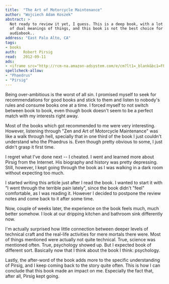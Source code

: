 ```yaml
---
title:	"The Art of Motorcycle Maintenance"
author: "Wojciech Adam Koszek"
abstract: >
  Not ready to review it yet, I guess. This is a deep book, with a lot
  of dual meanings of things, and this book is not the best choice for an
  audiobook..
address: "East Palo Alto, CA"
tags:
- books
auth:	Robert Pirsig
read:	2012-09-11
ads:
- <iframe src="http://rcm-na.amazon-adsystem.com/e/cm?lt1=_blank&bc1=FFFFFF&IS2=1&npa=1&bg1=FFFFFF&fc1=000000&lc1=FF0000&t=wkoszek08-20&o=1&p=8&l=as4&m=amazon&f=ifr&ref=ss_til&asins=B006T75DUU" style="width:120px;height:240px;" scrolling="no" marginwidth="0" marginheight="0" frameborder="0"></iframe>
spellcheck-allow:
- "Phaedrus"
- "Pirsig"
---
```

Being over-ambitious is the worst of all sin. I promised myself to seek for
recommendations for good books and stick to them and listen to nobody's
rules and consume books one at a time. I forced myself to not switch between
book to book, even though book doesn't seem to be a perfect match with my
interests right away.

Most of the books which got recommended to me were very interesting.
However, listening through "Zen and Art of Motorcycle Maintenance" was like
a walk through hell, specially that in one third of the book I just couldn't
understand who the Phaedrus is. Even though pretty obvious to some, I just
didn't grasp it first time.

I regret what I've done next -- I cheated.  I went and learned more about
Pirsig from the Internet.  His biography and history was pretty depressing.
Still, however, I kept going through the book as I was walking in a dark
room without expecting too much.

I started writing this article just after I read the book. I wanted to start
it with "I went through the terrible pain lately", since the book didn't
"feel" comfortable, as I was reading it. However I decided to postpone the
review notes and come back to it after some time.

Now, couple of weeks later, the experience on the book feels much, much
better somehow. I look at our dripping kitchen and bathroom sink differently
now.

I'm actually surprised how little connection between deeper levels of
technical craft and the real-life activities for mere mortals there were.
Most of things mentioned were actually not quite technical. True, science
was mentioned often. True, psychology showed up. But I expected book of
different sort. Basically now that I think about the book I think:
psychology.

Lastly, the after-word of the book adds more to the specific understanding
of Pirsig, and I keep coming back to the story quite often.  This is how I
can conclude that this book made an impact on me. Especially the fact that,
after all, Pirsig kept going.
